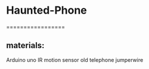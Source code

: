 # Haunted-Phone
=================

materials:
----------
Arduino uno 
IR motion sensor
old telephone 
jumperwire

